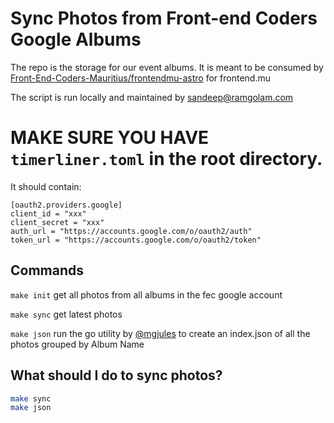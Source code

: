 # Sync Photos from Front-end Coders Google Albums

The repo is the storage for our event albums. 
It is meant to be consumed by [Front-End-Coders-Mauritius/frontendmu-astro](https://github.com/Front-End-Coders-Mauritius/frontendmu-astro) for frontend.mu

The script is run locally and maintained by [sandeep@ramgolam.com](https://github.com/MrSunshyne)

# MAKE SURE YOU HAVE `timerliner.toml` in the root directory. 

It should contain: 

```
[oauth2.providers.google]
client_id = "xxx"
client_secret = "xxx"
auth_url = "https://accounts.google.com/o/oauth2/auth"
token_url = "https://accounts.google.com/o/oauth2/token"
```

## Commands 

`make init` get all photos from all albums in the fec google account

`make sync` get latest photos

`make json` run the go utility by [@mgjules](https://github.com/mgjules) to create an index.json of all the photos grouped by Album Name
	
## What should I do to sync photos? 

```bash
make sync
make json 
```
